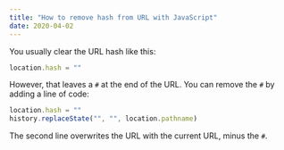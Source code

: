```yaml
---
title: "How to remove hash from URL with JavaScript"
date: 2020-04-02
---
```

You usually clear the URL hash like this:

```javascript
location.hash = ""
```

However, that leaves a `#` at the end of the URL. You can remove the `#` by adding a line of code:

```javascript
location.hash = ""
history.replaceState("", "", location.pathname)
```

The second line overwrites the URL with the current URL, minus the `#`.
